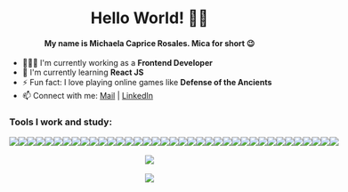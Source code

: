 <h1 align="center">Hello World! 👋🏻</h1>
<h4 align="center">My name is Michaela Caprice Rosales. Mica for short 😉</h4>
<ul>
  <li>👩🏻&zwj;💻 I'm currently working as a <b>Frontend Developer</b></li>
  <li>🌱 I'm currently learning <b>React JS</b></li>
  <li>⚡ Fun fact: I love playing online games like <b>Defense of the Ancients</b> </li>
  <li>📫 Connect with me: <a href="mailto:email@example.com">Mail</a> | <a href="https://www.linkedin.com/in/michaela-caprice-rosales/">LinkedIn</a>
  </ul>

<h3>Tools I work and study:</h3>
<div style="display: flex;" align="center">
  <img src="https://img.shields.io/badge/HTML5-f06529?style=flat&logo=html5&logoColor=FFFFFF">
  <img src="https://img.shields.io/badge/CSS3-239120?&style=flat&logo=css3&logoColor=FFFFFF">
  <img src="https://img.shields.io/badge/JavaScript-323330?style=flate&logo=javascript&logoColor=F7DF1E">
  <img src="https://img.shields.io/badge/jQuery-0769AD?style=flat&logo=jquery&logoColor=FFFFFF">
  <img src="https://img.shields.io/badge/SASS-CC6699?style=flate&logo=sass&logoColor=FFFFFF">
  <img src="https://img.shields.io/badge/Bootstrap-563D7C?style=flat&logo=bootstrap&logoColor=FFFFFF">
  <img src="https://img.shields.io/badge/React-20232A?style=flat&logo=react&logoColor=61DAFB">
  <img src="https://img.shields.io/badge/React_Router-CA4245?style=flat&logo=react-router&logoColor=FFFFFF">
  <img src="https://img.shields.io/badge/React Query-FF4154?style=flat&logo=reactquery&logoColor=FFFFFF">
  <img src="https://img.shields.io/badge/Mobx-e05e11?style=flat&logo=mobx&logoColor=FFFFFF">
  <img src="https://img.shields.io/badge/styled--components-DB7093?style=flat&logo=styled-components&logoColor=FFFFFF">
  <img src="https://shields.io/badge/Chakra UI-319795?style=flat&logo=chakraui&logoColor=FFFFFF">
  <img src="https://img.shields.io/badge/Tailwind CSS-3490dc?style=flat&logo=tailwindcss&logoColor=FFFFFF">
  <img src="https://img.shields.io/badge/TypeScript-3178c6?style=flat&logo=typescript&logoColor=FFFFFF">
  <img src="https://img.shields.io/badge/.NET-512BD4?style=flat&logo=dotnet&logoColor=FFFFFF">
  <img src="https://img.shields.io/badge/PHP-777BB4?style=flat&amp;logo=php&amp;logoColor=FFFFFF">
  <img src="https://img.shields.io/badge/WordPress-21759b?style=flat&logo=wordpress&logoColor=FFFFFF">
  <img src="https://img.shields.io/badge/Stripe-626CD9?style=flat&logo=Stripe&logoColor=FFFFFF">
  <img src="https://img.shields.io/badge/PayPal-00457C?style=flat&logo=paypal&logoColor=FFFFFF">
  <img src="https://img.shields.io/badge/Google%20Analytics-E37400?style=flat&logo=google%20analytics&logoColor=FFFFFF">
  <img src="https://img.shields.io/badge/Google%20Tag%20Manager-3b76dd?style=flat&logo=google%20tag%20manager&logoColor=FFFFFF">
  <img src="https://img.shields.io/badge/Google%20Maps%20API-d3483c?style=flat&logo=google%20maps&logoColor=FFFFFF">
  <img src="https://img.shields.io/badge/MySQL-00000F?style=flat&logo=mysql&logoColor=FFFFFF">
  <img src="https://img.shields.io/badge/Microsoft%20SQL%20Server-CC2927?style=flat&logo=microsoft%20sql%20server&logoColor=FFFFFF">
  <img src="https://img.shields.io/badge/JWT-black?style=flat&logo=json-web-tokens&logoColor=FFFFFF">
  <img src="https://img.shields.io/badge/Swagger-85EA2D?style=flat&amp;logo=Swagger&amp;logoColor=FFFFFF">
  <img src="https://img.shields.io/badge/Postman-FF6C37?style=flat&amp;logo=Postman&amp;logoColor=FFFFFF">
  <img src="https://img.shields.io/badge/Git-F1502F?style=flat&logo=git&logoColor=FFFFFF">
  <img src="https://img.shields.io/badge/Vite-646cff?style=flat&logo=vite&logoColor=FFFFFF">
  <img src="https://img.shields.io/badge/npm-CB3837?style=flat&logo=npm&logoColor=FFFFFF">
  <img src="https://img.shields.io/badge/yarn-117cad?style=flat&logo=yarn&logoColor=FFFFFF">
  <img src="https://img.shields.io/badge/Microsoft_Azure-0089D6?style=flat&logo=microsoft-azure&logoColor=FFFFFF">
  <img src="https://img.shields.io/badge/Amazon_AWS-232F3E?style=flat&logo=amazon-aws&logoColor=FFFFFF">
  <img src="https://img.shields.io/badge/XAMPP-F37623?style=flat&amp;logo=xampp&amp;logoColor=FFFFFF">
  <img src="https://img.shields.io/badge/Visual_Studio_Code-0078D4?style=flat&logo=visual%20studio%20code&logoColor=FFFFFF">
  <img src="https://img.shields.io/badge/Visual_Studio-5C2D91?style=flat&logo=visual%20studio&logoColor=FFFFFF">
  <img src="https://img.shields.io/badge/VIM-%2311AB00.svg?&style=flat&logo=vim&logoColor=FFFFFF">
 </div>
<br>
<div align="center">
  <a href="https://github-readme-stats.vercel.app/api/top-langs/?username=micarsls&layout=compact&theme=material-palenight" align="center">
    <img align="center" src="https://github-readme-stats.vercel.app/api/top-langs/?username=micarsls&layout=compact&theme=material-palenight" />
  </a>
  <br>
  <br>
  <a href="https://github-readme-stats.vercel.app/api?username=micarsls&theme=material-palenight&show_icons=true" align="center">
    <img align="center" src="https://github-readme-stats.vercel.app/api?username=micarsls&theme=material-palenight&show_icons=true" />
  </a>
 </div>
